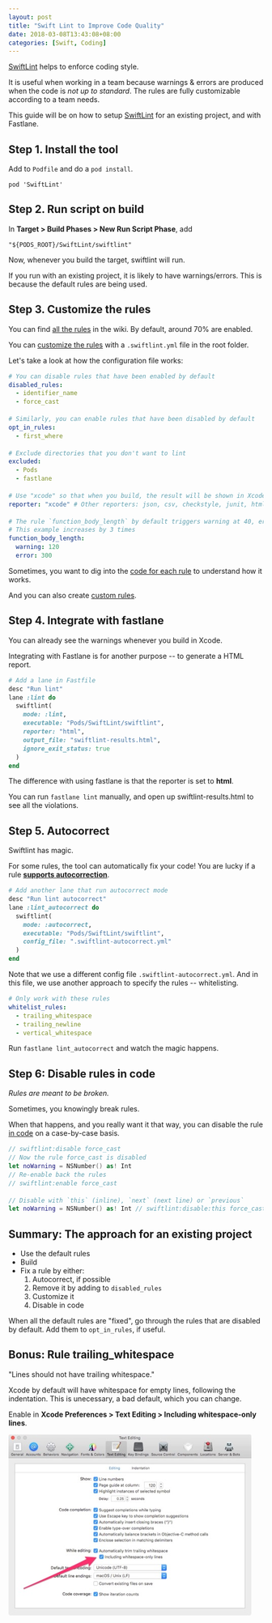 ```yaml
---
layout: post
title: "Swift Lint to Improve Code Quality"
date: 2018-03-08T13:43:08+08:00
categories: [Swift, Coding]
---
```


[SwiftLint](https://github.com/realm/SwiftLint) helps to enforce coding style.

It is useful when working in a team because warnings & errors are produced when the code is _not up to standard_. The rules are fully customizable according to a team needs.

This guide will be on how to setup [SwiftLint](https://github.com/realm/SwiftLint) for an existing project, and with Fastlane.

## Step 1. Install the tool

Add to `Podfile` and do a `pod install`.

    pod 'SwiftLint'

## Step 2. Run script on build

In **Target > Build Phases > New Run Script Phase**, add

    "${PODS_ROOT}/SwiftLint/swiftlint"

Now, whenever you build the target, swiftlint will run.

If you run with an existing project, it is likely to have warnings/errors. This is because the default rules are being used.

## Step 3. Customize the rules

You can find [all the rules](https://github.com/realm/SwiftLint/blob/master/Rules.md) in the wiki. By default, around 70% are enabled.

You can [customize the rules](https://github.com/realm/SwiftLint#configuration) with a `.swiftlint.yml` file in the root folder.

Let's take a look at how the configuration file works:

```yaml
# You can disable rules that have been enabled by default
disabled_rules:
  - identifier_name
  - force_cast

# Similarly, you can enable rules that have been disabled by default
opt_in_rules:
  - first_where

# Exclude directories that you don't want to lint
excluded:
  - Pods
  - fastlane

# Use "xcode" so that when you build, the result will be shown in Xcode
reporter: "xcode" # Other reporters: json, csv, checkstyle, junit, html, emoji

# The rule `function_body_length` by default triggers warning at 40, error at 100
# This example increases by 3 times
function_body_length:
  warning: 120
  error: 300
```

Sometimes, you want to dig into the [code for each rule](https://github.com/realm/SwiftLint/tree/master/Source/SwiftLintFramework/Rules) to understand how it works.

And you can also create [custom rules](https://github.com/realm/SwiftLint#defining-custom-rules).

## Step 4. Integrate with fastlane

You can already see the warnings whenever you build in Xcode.

Integrating with Fastlane is for another purpose -- to generate a HTML report.

```ruby
# Add a lane in Fastfile
desc "Run lint"
lane :lint do
  swiftlint(
    mode: :lint,
    executable: "Pods/SwiftLint/swiftlint",
    reporter: "html",
    output_file: "swiftlint-results.html",
    ignore_exit_status: true
  )
end
```

The difference with using fastlane is that the reporter is set to **html**.

You can run `fastlane lint` manually, and open up swiftlint-results.html to see all the violations.

## Step 5. Autocorrect

Swiftlint has magic.

For some rules, the tool can automatically fix your code! You are lucky if a rule [**supports autocorrection**](https://github.com/realm/SwiftLint/blob/master/Rules.md).

```ruby
# Add another lane that run autocorrect mode
desc "Run lint autocorrect"
lane :lint_autocorrect do
  swiftlint(
    mode: :autocorrect,
    executable: "Pods/SwiftLint/swiftlint",
    config_file: ".swiftlint-autocorrect.yml"
  )
end
```

Note that we use a different config file `.swiftlint-autocorrect.yml`. And in this file, we use another approach to specify the rules -- whitelisting.

```yaml
# Only work with these rules
whitelist_rules:
  - trailing_whitespace
  - trailing_newline
  - vertical_whitespace
```

Run `fastlane lint_autocorrect` and watch the magic happens.

## Step 6: Disable rules in code

_Rules are meant to be broken._

Sometimes, you knowingly break rules.

When that happens, and you really want it that way, you can disable the rule [in code](https://github.com/realm/SwiftLint#disable-rules-in-code) on a case-by-case basis.

```swift
// swiftlint:disable force_cast
// Now the rule force_cast is disabled
let noWarning = NSNumber() as! Int
// Re-enable back the rules
// swiftlint:enable force_cast

// Disable with `this` (inline), `next` (next line) or `previous`
let noWarning = NSNumber() as! Int // swiftlint:disable:this force_cast
```

## Summary: The approach for an existing project

- Use the default rules
- Build
- Fix a rule by either:
  1. Autocorrect, if possible
  2. Remove it by adding to `disabled_rules`
  3. Customize it
  4. Disable in code

When all the default rules are "fixed", go through the rules that are disabled by default. Add them to `opt_in_rules`, if useful.

## Bonus: Rule trailing_whitespace

"Lines should not have trailing whitespace."

Xcode by default will have whitespace for empty lines, following the indentation. This is unecessary, a bad default, which you can change.

Enable in **Xcode Preferences > Text Editing > Including whitespace-only lines**.

![Xcode Preferences](/images/xcode-preference-whitelines.jpg)
